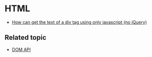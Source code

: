 # HTML

- [How can get the text of a div tag using only javascript (no jQuery)](https://stackoverflow.com/questions/10370204/how-can-get-the-text-of-a-div-tag-using-only-javascript-no-jquery)

## Related topic

- [DOM API](./dom-api.md)
